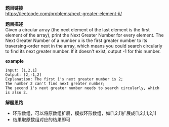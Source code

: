 **题目链接**  
https://leetcode.com/problems/next-greater-element-ii/  

**题目描述**  
Given a circular array (the next element of the last element is the first element of the array), print the Next Greater Number for every element. The Next Greater Number of a number x is the first greater number to its traversing-order next in the array, 
which means you could search circularly to find its next greater number. If it doesn't exist, output -1 for this number.

**example**  
```
Input: [1,2,1]
Output: [2,-1,2]
Explanation: The first 1's next greater number is 2; 
The number 2 can't find next greater number; 
The second 1's next greater number needs to search circularly, which is also 2.
```

**解题思路**  
* 环形数组，可以将原数组扩展，模拟环形数组，如[1,2,1]扩展成[1,2,1,1,2,1]
* 结果取原数组对应的结果即可
